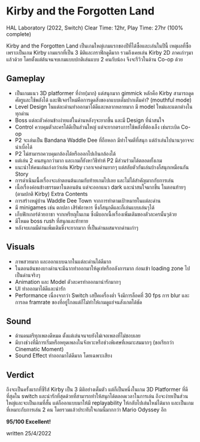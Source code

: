 # Kirby and the Forgotten Land
HAL Laboratory (2022, Switch)
Clear Time: 12hr, Play Time: 27hr (100% complete)

Kirby and the Forgotten Land เป็นเกมใหญ่เกมแรกของปีที่ได้ซื้อและเล่นในปีนี้ เหตุผลที่ซื้อเพราะเป็นเกม Kirby เกมแรกที่เป็น 3 มิติและกราฟิกดูดีมาก รวมถึงเคยเล่น Kirby 2D ภาคเก่าๆมาแล้วด้วย  โดยตั้งแต่ต้นจนจบเกมแบบปกติเล่นแบบ 2 คนกับน้อง จึงจะรีวิวในด้าน Co-op ด้วย

## Gameplay
- เป็นเกมแนว 3D platformer ที่ง่าย(มาก) แต่สนุกมาก gimmick หลักคือ Kirby สามารถดูดศัตรูและใช้พลังได้
และฟีเจอร์ใหม่คือการดูดสิ่งของกแบบเต็มปากเต็มคำ? (mouthful mode)
- Level Design ในแต่ละด่านทำออกมาได้ดีและหลากหลายมาก มี model ใหม่และแตกต่างในทุกด่าน
- Boss แต่ละตัวค่อนข้างง่ายแต่ในด่านหลังๆจะยากขึ้น และมี Design ที่น่าสนใจ
- Control ควบคุมตัวละครได้ดีเป็นส่วนใหญ่ แต่จะยากตรงการใช้พลังที่ต้องเล็ง เช่นระเบิด
Co-op
- P2 จะเล่นเป็น Bandana Waddle Dee ที่ถือหอก มีท่าโจมตีที่สนุก แต่ถ้าเล่นไปนานๆอาจจะน่าเบื่อได้
- P2 ไม่สามารถควบคุมกล้องได้หรือออกไปเกินกล้องได้
- แต่เล่น 2 คนสนุกกว่ามาก และเกมก็ยังหาวิธีทำห้ P2 มีส่วนร่วมได้ตลอดทั้งเกม
- แนะนำให้คนเล่นเก่งกว่าเล่น Kirby เวลาเจอด่านยากๆ แต่สลับตัวกันเล่นบ้างก็สนุกเหมือนกัน
Story
- การดำเนินเนื้อเรื่องจะเล่าตอนต้นเกมกับท้ายเกมไปเลย และไม่ได้สำคัญมากกับการเล่น
- เนื้อเรื่องค่อนข้างธรรมดาในตอนต้น แต่จะออกแนว dark และน่าสนใจมากขึ้น ในตอนท้ายๆ (ตามปกติ Kirby)
Extra Contents
- การสร้างหมู่บ้าน Waddle Dee Town จากการทำตามเป้าหมายในแต่ละด่าน
- มี minigames เช่น ตกปลา เสิร์ฟอาหาร ซึ่งก็สนุกดีและก็เล่นแบบเล่นๆได้
- เก็บฟิกเกอร์ด้วยกาชา จากเหรียญในเกม ซึ่งมีบอกเนื้อเรื่องเพิ่มเติมของตัวละครนั้นๆด้วย
- มีโหมด boss rush ที่สนุกและท้าทาย
- หลังจบเกมมีด่านเพิ่มเติมซึ่งจะยากมาก ที่เป็นด่านผสมจากด่านเก่าๆ

## Visuals
- ภาพสวยมาก และออกแบบฉากในแต่ละด่านได้ดีมาก
- ในตอนต้นของบางด่านจะมีฉากทำออกมาให้ดูเท่หรืออลังการมาก ก่อนเข้า loading zone ไปเป็นด่านจริงๆ
- Animation และ Model ตัวละครทำออกมาน่ารักมากๆ
- UI ทำออกมาได้ดีและน่ารัก
- Performance เนื่องจากว่า Switch เสป็คเครื่องต่ำ จึงมีการล็อคที่ 30 fps การ blur และการลด framrate ของที่อยู่ไกลแต่ก็ไม่ทำให้เกมดูแย่จนสังเกตได้ชัด

## Sound
- ด้านดนตรีทุกเพลงดีหมด ตั้งแต่เล่นจนจบยังไม่เจอเพลงที่ไม่ชอบเลย
- มีบางช่วงที่มีการเริ่มหรือหยุดเพลงในจังหวะหรือช่วงพิเศษที่เหมาะสมมากๆ (ขอเรียกว่า Cinematic Moment)
- Sound Effect ทำออกมาได้ดีมาก โดยเฉพาะเสียง

## Verdict
ถึงจะเป็นครั้งแรกที่ซีรีส์ Kirby เป็น 3 มิติอย่างเต็มตัว แต่ก็เป็นหนึ่งในเกม 3D Platformer ที่ดีที่สุดใน switch และน่ารักที่สุดด้วยที่สามารถทำให้สนุกได้ตลอดเวลาในการเล่น ถึงจะง่ายเป็นส่วนใหญ่และจะเป็นเกมที่สั้น แต่ก็ออกแบบมาให้มี replayability ให้กลับไปเล่นใหม่ได้มาก และเป็นเกมที่เหมาะกับการเล่น 2 คน โดยรวมแล้วประทับใจเกมนี้มากกว่า Mario Odyssey อีก

<b>95/100 Excellent!</b>

written 25/4/2022